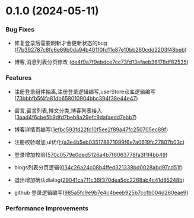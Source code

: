 # 0.1.0 (2024-05-11)

### Bug Fixes

- 修复登录后需要刷新才会更新状态的bug ([f7b392787c8fc6e69b0da94b40110fd11e87e10bb260cdd2203f48beb](https://github.com/IsMShmily/Vue3_Ts_blog/commit/f7b392787c8fc6e69b0da94b40110fd11e87e10bb260cdd2203f48beb))

- 博客,消息列表分页修改 ([de4f9a7f9ebdce7cc73fd13efaeb36178df82535](https://github.com/IsMShmily/Vue3_Ts_blog/commit/de4f9a7f9ebdce7cc73fd13efaeb36178df82535))

### Features

- 注册登录组件抽离,注册登录逻辑编写,userStore仓库逻辑编写([73bbbfb5f4fa81db658010904bbc394f38e44e47](https://github.com/IsMShmily/Vue3_Ts_blog/commit/73bbbfb5f4fa81db658010904bbc394f38e44e47))

- 留言,留言列表,博文分类,博客列表接入([3aad4f6cbe5b9dfd7beb8a29efc9dafaedd7ebb7](https://github.com/IsMShmily/Vue3_Ts_blog/tree/3aad4f6cbe5b9dfd7beb8a29efc9dafaedd7ebb7))

- 博客详情页编写([1efbc593fd22fc10f5ee2f89a47fc250705ec89f](https://github.com/IsMShmily/Vue3_Ts_blog/tree/1efbc593fd22fc10f5ee2f89a47fc250705ec89f))

- 注册校验增加,ui优化([a3e4b5eb035178871099f6e7a0619fc27807b03c](https://github.com/IsMShmily/Vue3_Ts_blog/tree/a3e4b5eb035178871099f6e7a0619fc27807b03c))

- 登录增加校验([570c0579e0ded5126a4b7f6063778fa3f1f4bb49](https://github.com/IsMShmily/Vue3_Ts_blog/tree/570c0579e0ded5126a4b7f6063778fa3f1f4bb49))

- blogs列表分页逻辑([034c26a24c08b4ffed321338bd0028abd97cd51f](https://github.com/IsMShmily/Vue3_Ts_blog/tree/034c26a24c08b4ffed321338bd0028abd97cd51f))

- 退出增加确认dialog([29041ca711c36f370dea5dc2268ab4c41d85248b](https://github.com/IsMShmily/Vue3_Ts_blog/tree/29041ca711c36f370dea5dc2268ab4c41d85248b))

- github 登录逻辑编写([985a5fc9e9b7e4c4beeb925b7ccfb004d260eae9](https://github.com/IsMShmily/Vue3_Ts_blog/tree/985a5fc9e9b7e4c4beeb925b7ccfb004d260eae9))

### Performance Improvements
